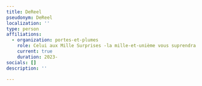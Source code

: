 ```yaml
---
title: DeReel
pseudonym: DeReel
localization: ''
type: person
affiliations:
  - organization: portes-et-plumes
    role: Celui aux Mille Surprises -la mille-et-unième vous suprendra !
    current: true
    duration: 2023-
socials: []
description: ''

---
```








